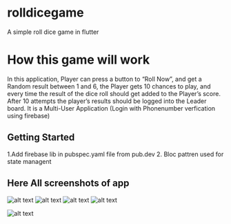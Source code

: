 # rolldicegame

A simple roll dice game in flutter

# How this game will work
In this application, Player can press a button to “Roll Now”, and get a Random result between 1 and 6, the Player gets 10 chances to play, and every time the result of the dice roll should get added to the Player’s score. After 10 attempts the player’s results should be logged into the Leader board. It is a Multi-User Application (Login with Phonenumber verfication using firebase)

## Getting Started

 1.Add firebase lib in pubspec.yaml file from pub.dev
 2. Bloc pattren used for state managent
 
## Here All screenshots of app
 
 ![alt text](https://firebasestorage.googleapis.com/v0/b/felo-bd382.appspot.com/o/splah.png?alt=media&token=a228a519-bda7-4cf0-a6b9-cada04a4d4c7)
 ![alt text](https://firebasestorage.googleapis.com/v0/b/felo-bd382.appspot.com/o/login.png?alt=media&token=8d8f9e6d-a1a0-40c4-905b-bc0c0e0c0d1f)
 ![alt text](https://firebasestorage.googleapis.com/v0/b/felo-bd382.appspot.com/o/otp.png?alt=media&token=b8b7fc70-770d-4743-adaf-7d22002cb103)
 ![alt text](https://firebasestorage.googleapis.com/v0/b/felo-bd382.appspot.com/o/dashboard.png?alt=media&token=869665fc-9086-4114-a536-c935539014c0)

 ![alt text](https://firebasestorage.googleapis.com/v0/b/felo-bd382.appspot.com/o/storyboard.png?alt=media&token=7242ccd8-d447-44de-875d-0c932cb5d507) 
